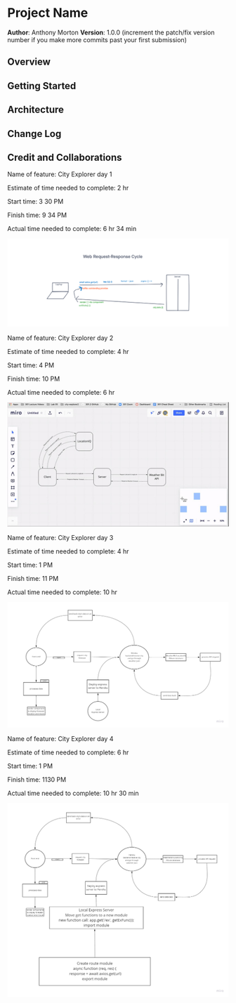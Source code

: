 # Project Name

**Author**: Anthony Morton
**Version**: 1.0.0 (increment the patch/fix version number if you make more commits past your first submission)

## Overview
<!-- Provide a high level overview of what this application is and why you are building it, beyond the fact that it's an assignment for this class. (i.e. What's your problem domain?) -->

## Getting Started
<!-- What are the steps that a user must take in order to build this app on their own machine and get it running? -->

## Architecture
<!-- Provide a detailed description of the application design. What technologies (languages, libraries, etc) you're using, and any other relevant design information. -->

## Change Log
<!-- Use this area to document the iterative changes made to your application as each feature is successfully implemented. Use time stamps. Here's an example:

01-01-2001 4:59pm - Application now has a fully-functional express server, with a GET route for the location resource. -->

## Credit and Collaborations
<!-- Give credit (and a link) to other people or resources that helped you build this application. -->

Name of feature: City Explorer day 1

Estimate of time needed to complete: 2 hr

Start time: 3 30 PM

Finish time: 9 34 PM

Actual time needed to complete: 6 hr 34 min

![Day1](src/images/servermapping.png)

Name of feature: City Explorer day 2

Estimate of time needed to complete: 4 hr

Start time: 4 PM

Finish time: 10 PM

Actual time needed to complete: 6 hr

![Day2](src/images/day2whiteboard.jpg)

Name of feature: City Explorer day 3

Estimate of time needed to complete: 4 hr

Start time: 1 PM

Finish time: 11 PM

Actual time needed to complete: 10 hr

![Day3](src/images/wrrc3.jpg)

Name of feature: City Explorer day 4

Estimate of time needed to complete: 6 hr

Start time: 1 PM

Finish time: 1130 PM

Actual time needed to complete: 10 hr 30 min

![Day4](src/images/wrrc4.jpg)
